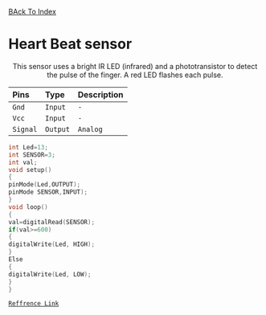 [BAck To Index](https://github.com/Sanjay0302/Sensor-Workshop-#readme)

# Heart Beat sensor

 </div>
<div id="header" align="center" >
 
This sensor uses a bright IR LED (infrared) and a phototransistor to detect the pulse of the finger.
A red LED flashes each pulse.

 | Pins | Type     | Description                |
| :-------- | :------- | :------------------------- |
| `Gnd`| `Input` | `-` |
| `Vcc`| `Input` | `-` |
| `Signal`| `Output` | `Analog` |
 
</div>


 


```c
int Led=13;
int SENSOR=3;
int val;
void setup()
{
pinMode(Led,OUTPUT);
pinMode SENSOR,INPUT);
}
void loop()
{
val=digitalRead(SENSOR);
if(val>=600)
{
digitalWrite(Led, HIGH);
}
Else
{
digitalWrite(Led, LOW);
}
}

```
 
[`Reffrence Link`](https://create.arduino.cc/projecthub/Johan_Ha/from-ky-039-to-heart-rate-0abfca)
